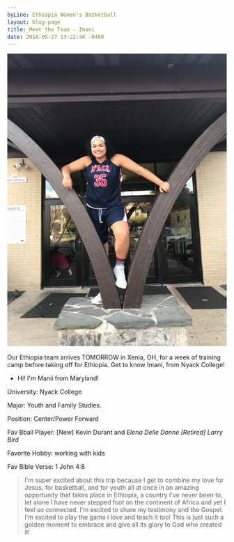 ```yaml
---
byLine: Ethiopia Women's Basketball
layout: blog-page
title: Meet the Team - Imani
date: 2018-05-27 13:22:46 -0400
---
```

![](/uploads/2018/05/27/IMG_0735.jpg)

Our Ethiopia team arrives TOMORROW in Xenia, OH, for a week of training camp before taking off for Ethiopia. Get to know Imani, from Nyack College!

- Hi! I'm Manii from Maryland!

University: Nyack College 

Major: Youth and Family Studies. 

Position: Center/Power Forward

Fav Bball Player: \[New\] Kevin Durant and _Elena Delle Donne \[Retired\] Larry Bird_

Favorite Hobby: working with kids

Fav Bible Verse: 1 John 4:8

> I'm super excited about this trip because I get to combine my love for Jesus, for basketball, and for youth all at once in an amazing opportunity that takes place in Ethiopia, a country I've never been to, let alone I have never stepped foot on the continent of Africa and yet I feel so connected. I'm excited to share my testimony and the Gospel. I'm excited to play the game I love and teach it too! This is just such a golden moment to embrace and give all its glory to God who created it!